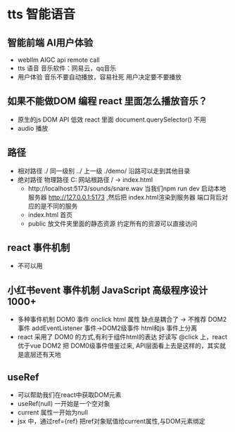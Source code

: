 # tts 智能语音

## 智能前端 AI用户体验
- webllm
 AIGC api remote call
- tts 语音 
  音乐软件：网易云，qq音乐
- 用户体验
 音乐不要自动播放，容易社死
 用户决定要不要播放
## 如果不能做DOM 编程 react 里面怎么播放音乐？
- 原生的js DOM API 低效 react 里面 document.querySelector() 不用
- audio 播放

## 路径
- 相对路径
  ./ 同一级别
  ../ 上一级
  ./demo/      沿路可以走到其他目录
- 绝对路径
  物理路径 C:
  网站根路径 /  -> index.html
  - http://localhost:5173/sounds/snare.wav
  当我们npm run dev 启动本地服务器 http://127.0.0.1:5173 ,然后把 index.html渲染到服务器
  端口背后对应的是不同的服务
  - index.html 首页 
  - public 放文件夹里面的静态资源
    约定所有的资源可以直接访问

## react 事件机制

- 不可以用 

## 小红书event 事件机制 JavaScript 高级程序设计 1000+

- 多种事件机制
  DOM0 事件
  onclick  html 属性 缺点是耦合了 -> 不推荐
  DOM2 事件
 addEventListener 事件->DOM2级事件 html和js 事件上分离
 - react
  采用了 DOM0 的方式,有利于组件html的表达 好读写
  @click 上，react优于vue
  DOM2 把 DOM0级事件借鉴过来, API层面看上去是这样的，其实就是底层还有天地

  ## useRef
  - 可以帮助我们在react中获取DOM元素
  - useRef(null) 一开始是一个空对象
  - current 属性一开始为null 
  - jsx 中，通过ref={ref} 把ref对象赋值给current属性,与DOM元素绑定

